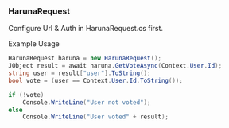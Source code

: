 ### HarunaRequest

Configure Url & Auth in HarunaRequest.cs first.

Example Usage
```cs
HarunaRequest haruna = new HarunaRequest();
JObject result = await haruna.GetVoteAsync(Context.User.Id);
string user = result["user"].ToString();
bool vote = (user == Context.User.Id.ToString());

if (!vote)
    Console.WriteLine("User not voted");
else
    Console.WriteLine("User voted" + result);
```
